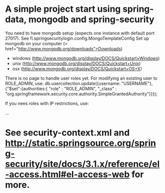 A simple project start using spring-data, mongodb and spring-security
========

You need to have mongodb setup (expects one instance with default port 27017).
See fi.springsecuritylogin.config.MongoTemplateConfig
Set up mongodb on your computer (< href="http://www.mongodb.org/downloads">Downloads</a>)
 - windows (http://www.mongodb.org/display/DOCS/Quickstart+Windows)
 - unix (http://www.mongodb.org/display/DOCS/Quickstart+Unix)
 - osx (http://www.mongodb.org/display/DOCS/Quickstart+OS+X)

There is no page to handle user roles yet. For modifying an existing user to ROLE_ADMIN, use:
db.usercollection.update({username: "USERNAME"},{"$set":{authorities:{ "role" : "ROLE_ADMIN", "_class" : "org.springframework.security.core.authority.SimpleGrantedAuthority"}}});

If you nees roles with IP restrictions, use:

<http use-expressions="true">
    <intercept-url pattern="/admin*"
        access="hasRole('admin') and hasIpAddress('192.168.1.0/24')"/>
    ...
</http>

See security-context.xml and http://static.springsource.org/spring-security/site/docs/3.1.x/reference/el-access.html#el-access-web
for more.
========


